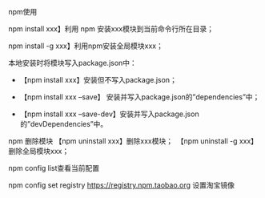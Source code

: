 npm使用

npm install xxx】利用 npm 安装xxx模块到当前命令行所在目录；

npm install -g xxx】利用npm安装全局模块xxx；

本地安装时将模块写入package.json中：
* 【npm install xxx】安装但不写入package.json；

* 【npm install xxx –save】 安装并写入package.json的”dependencies”中；

* 【npm install xxx –save-dev】安装并写入package.json的”devDependencies”中。

npm 删除模块
【npm uninstall xxx】删除xxx模块； 
【npm uninstall -g xxx】删除全局模块xxx；

npm config list查看当前配置

npm config set registry https://registry.npm.taobao.org 设置淘宝镜像

